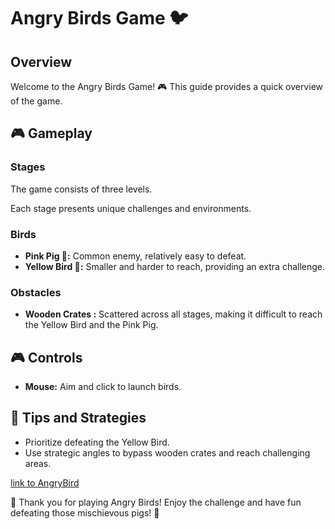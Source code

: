 # Angry Birds Game 🐦
## Overview

Welcome to the Angry Birds Game! 🎮 This guide provides a quick overview of the game.

## 🎮 Gameplay

### Stages

The game consists of three levels.



Each stage presents unique challenges and environments.

### Birds

- **Pink Pig 🐷:** Common enemy, relatively easy to defeat.
- **Yellow Bird 💛:** Smaller and harder to reach, providing an extra challenge.

### Obstacles

- **Wooden Crates :** Scattered across all stages, making it difficult to reach the Yellow Bird and the Pink Pig.

## 🎮 Controls

- **Mouse:** Aim and click to launch birds.


## 🌟 Tips and Strategies

- Prioritize defeating the Yellow Bird.
- Use strategic angles to bypass wooden crates and reach challenging areas.

[link to AngryBird]([Link](https://edenxhadar.itch.io/angrybird)) 


 🚀 Thank you for playing Angry Birds! Enjoy the challenge and have fun defeating those mischievous pigs! 🎉
